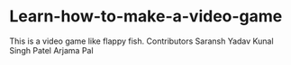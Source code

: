 # Learn-how-to-make-a-video-game
This is a video game like flappy fish.
Contributors
Saransh Yadav
Kunal Singh Patel
Arjama Pal
